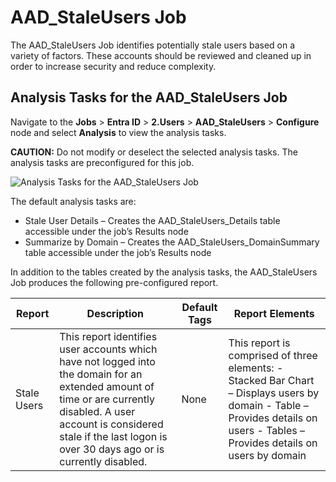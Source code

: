 # AAD_StaleUsers Job

The AAD_StaleUsers Job identifies potentially stale users based on a variety of factors. These
accounts should be reviewed and cleaned up in order to increase security and reduce complexity.

## Analysis Tasks for the AAD_StaleUsers Job

Navigate to the **Jobs** > **Entra ID** > **2.Users** > **AAD_StaleUsers** > **Configure** node and
select **Analysis** to view the analysis tasks.

**CAUTION:** Do not modify or deselect the selected analysis tasks. The analysis tasks are
preconfigured for this job.

![Analysis Tasks for the AAD_StaleUsers Job](/img/product_docs/accessanalyzer/12.0/solutions/entraid/users/staleusersanalysis.webp)

The default analysis tasks are:

- Stale User Details – Creates the AAD_StaleUsers_Details table accessible under the job’s Results
  node
- Summarize by Domain – Creates the AAD_StaleUsers_DomainSummary table accessible under the job’s
  Results node

In addition to the tables created by the analysis tasks, the AAD_StaleUsers Job produces the
following pre-configured report.

| Report      | Description                                                                                                                                                                                                                             | Default Tags | Report Elements                                                                                                                                                               |
| ----------- | --------------------------------------------------------------------------------------------------------------------------------------------------------------------------------------------------------------------------------------- | ------------ | ----------------------------------------------------------------------------------------------------------------------------------------------------------------------------- |
| Stale Users | This report identifies user accounts which have not logged into the domain for an extended amount of time or are currently disabled. A user account is considered stale if the last logon is over 30 days ago or is currently disabled. | None         | This report is comprised of three elements: - Stacked Bar Chart – Displays users by domain - Table – Provides details on users - Tables – Provides details on users by domain |
